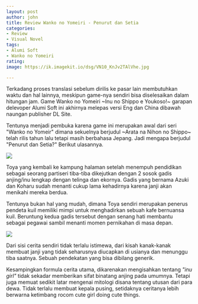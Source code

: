 ```yaml
---
layout: post
author: john
title: Review Wanko no Yomeiri - Penurut dan Setia
categories:
- Review
- Visual Novel
tags:
- Alumi Soft
- Wanko no Yomeiri
rating: 
image: https://ik.imagekit.io/dsg/VN10_KnJv2TAlVhe.jpg

---
```

Terkadang proses translasi sebelum dirilis ke pasar lain membutuhkan waktu dan hal lainnya, meskipun game-nya sendiri bisa diselesaikan dalam hitungan jam. Game Wanko no Yomeiri \~Inu no Shippo e Youkoso!\~ garapan delevoper Alumi Soft ini akhirnya melepas versi Eng dan China dibawah naungan publisher DL Site.

Tentunya menjadi pembuka karena game ini merupakan awal dari seri "Wanko no Yomeir" dimana sekuelnya berjudul \~Arata na Nihon no Shippo\~ telah rilis tahun lalu tetapi masih berbahasa Jepang. Jadi mengapa berjudul "Penurut dan Setia?" Berikut ulasannya.

![](https://ik.imagekit.io/dsg/VN2_FsKpSMmalA8.jpg)

Toya yang kembali ke kampung halaman setelah menempuh pendidikan sebagai seorang partiseri tiba-tiba dikejutkan dengan 2 sosok gadis anjing/inu lengkap dengan telinga dan ekornya. Gadis yang bernama Azuki dan Koharu sudah menanti cukup lama kehadirnya karena janji akan menikahi mereka berdua.

Tentunya bukan hal yang mudah, dimana Toya sendiri merupakan penerus pendeta kuil memiliki mimpi untuk menghadirkan sebuah kafe bernuansa kuil. Beruntung kedua gadis tersebut dengan senang hati membantu sebagai pegawai sambil menanti momen pernikahan di masa depan.

![](https://ik.imagekit.io/dsg/VN4_m2noEbJm6cr.jpg)

Dari sisi cerita sendiri tidak terlalu istimewa, dari kisah kanak-kanak membuat janji yang tidak seharusnya diucapkan di usianya dan menunggu tiba saatnya. Sebuah pendekatan yang bisa dibilang generik.

Kesampingkan formula cerita utama, dikarenakan mengisahkan tentang _"inu girl"_ tidak sekadar memberikan sifat binatang anjing pada umumnya. Tetapi juga memuat sedikit latar mengenai mitologi disana tentang utusan dari para dewa. Tidak terlalu membuat kepala pusing, setidaknya ceritanya lebih berwarna ketimbang rocom cute girl doing cute things.